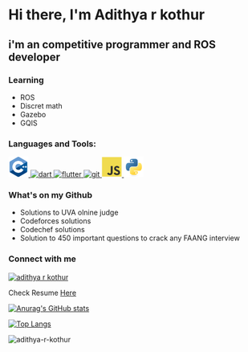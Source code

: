 


# Hi there, I'm Adithya r kothur
## i'm an competitive programmer and ROS developer


### Learning 
* ROS
* Discret math
* Gazebo
* GQIS




<h3 align="left">Languages and Tools:</h3>
<p align="left"> <a href="https://www.w3schools.com/cpp/" target="_blank" rel="noreferrer"> <img src="https://raw.githubusercontent.com/devicons/devicon/master/icons/cplusplus/cplusplus-original.svg" alt="cplusplus" width="40" height="40"/> </a> <a href="https://dart.dev" target="_blank" rel="noreferrer"> <img src="https://www.vectorlogo.zone/logos/dartlang/dartlang-icon.svg" alt="dart" width="40" height="40"/> </a> <a href="https://flutter.dev" target="_blank" rel="noreferrer"> <img src="https://www.vectorlogo.zone/logos/flutterio/flutterio-icon.svg" alt="flutter" width="40" height="40"/> </a> <a href="https://git-scm.com/" target="_blank" rel="noreferrer"> <img src="https://www.vectorlogo.zone/logos/git-scm/git-scm-icon.svg" alt="git" width="40" height="40"/> </a> <a href="https://developer.mozilla.org/en-US/docs/Web/JavaScript" target="_blank" rel="noreferrer"> <img src="https://raw.githubusercontent.com/devicons/devicon/master/icons/javascript/javascript-original.svg" alt="javascript" width="40" height="40"/> </a> <a href="https://www.python.org" target="_blank" rel="noreferrer"> <img src="https://raw.githubusercontent.com/devicons/devicon/master/icons/python/python-original.svg" alt="python" width="40" height="40"/> </a> </p>



### What's on my Github
* Solutions to UVA olnine judge
* Codeforces solutions
* Codechef solutions 
* Solution to 450 important questions to crack any FAANG interview


### Connect with me 
<a href="https://www.linkedin.com/in/adithya-r-kothur/" target="blank"><img align="center" src="https://raw.githubusercontent.com/rahuldkjain/github-profile-readme-generator/master/src/images/icons/Social/linked-in-alt.svg" alt="adithya r kothur" height="30" width="40" /></a>

Check Resume [Here](https://www.google.com)








[![Anurag's GitHub stats](https://github-readme-stats.vercel.app/api?username=adithya-r-kothur)](https://github.com/anuraghazra/github-readme-stats)



[![Top Langs](https://github-readme-stats.vercel.app/api/top-langs/?username=adithya-r-kothur&hide=javascript,html)](https://github.com/anuraghazra/github-readme-stats)



<p align="left"> <img src="https://komarev.com/ghpvc/?username=adithya-r-kothur&label=Profile%20views&color=0e75b6&style=flat" alt="adithya-r-kothur" /> </p>

